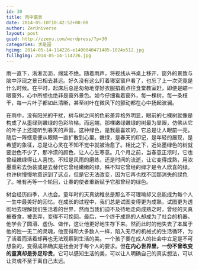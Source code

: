 ```yaml
---
id: 30
title: 雨中窗景
date: 2014-05-10T10:42:52+00:00
author: ZerUniverse
layout: post
guid: http://zzeyu.com/wordpress/?p=30
categories: 求是园
hgimg: 2014-05-14-114226-e1400040471485-1024x512.jpg
fullhgimg: 2014-05-14-114226.jpg
---
```

雨一直下，淅淅沥沥，绵延不绝。随着雨声，将视线从书桌上移开，窗外的景致与脑中浮现之景已相去甚远。好久没有这么盯着寝室窗户看了，也忘了上一次究竟是什么时候。在平时，起床后总是匆匆地穿好衣服掐着点往食堂教室赶，即便是瞄一眼窗外，心中所想也绝非是窗外景色。如今仔细看着窗外，每一棵树，每一条枝干，每一片叶子都如此清晰，甚至树叶在微风下的颤动都在心中扬起波澜。

在雨中，没有阳光的干扰，树与树之间的色彩差异格外明显，眼前的七棵树就像是构成了从墨绿到嫩绿的色彩阶梯。而远端，那棵嫩绿嫩绿的树最为显眼，仿佛从它的叶子上还能听到春天的声音。这种绿色，是我最喜欢的，它总是让人眼前一亮，随后一阵惬意便从眼睛一直扩散到心里。嫩绿，是春天的印记，是年轻的展现，是希望的象征，总是让心灵在不知不觉中就被治愈了。相比之下，近处墨绿色的树就要逊色不少了，那冷漠的颜色，让人心生寒意。几个月之前，当春意正浓时，它也曾经嫩绿得让人喜悦。不知是风雨的磨练，还是时间的流逝，让它变得成熟，用浓墨重彩去伪装或是去替代它曾经嫩嫩的绿，殊不知它曾经的绿才是令人欣喜的绿。也许树慢慢地意识到了这点，但是它无法改变，因为它再也找不回那消失的绿色了。唯有再等一个轮回，让春的使者重新赋予它那曾经的绿色。

树会经历四季，人也会。童年时的天真幼稚总是那么不可理喻却又总能成为每个人一生中最美好的回忆。在成长的过程中，我们总是试图变得更为成熟，试图更为透彻地去理解我们生活着的世界，然而当我们迫不及待地走向成熟之时，曾经的天真被蚕食，被丢弃，变得不可挽回。最后，一个终于成熟的人却成为了社会的机器。他学会了圆滑、虚伪、做作，这让他更好地生存下来。然而此时的他失去了本属于他的独一无二的灵魂，他变得和大多数人一样，陷入无尽的机械式的生活循环，为了活着而活着却再也无法观察到生活的美。一个孩子要在成人的社会中立足是不可想象的，变得成熟确实是社会对于每个人的要求。但<strong>在内心世界里，一份不曾改变的童真却是弥足珍贵</strong>。它可以感知生活的美，可以让人明确自己的真实想法，可以让灵魂不至于离自己太远。
